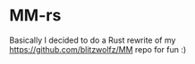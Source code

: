 # MM-rs

Basically I decided to do a Rust rewrite of my https://github.com/blitzwolfz/MM repo for fun :)
